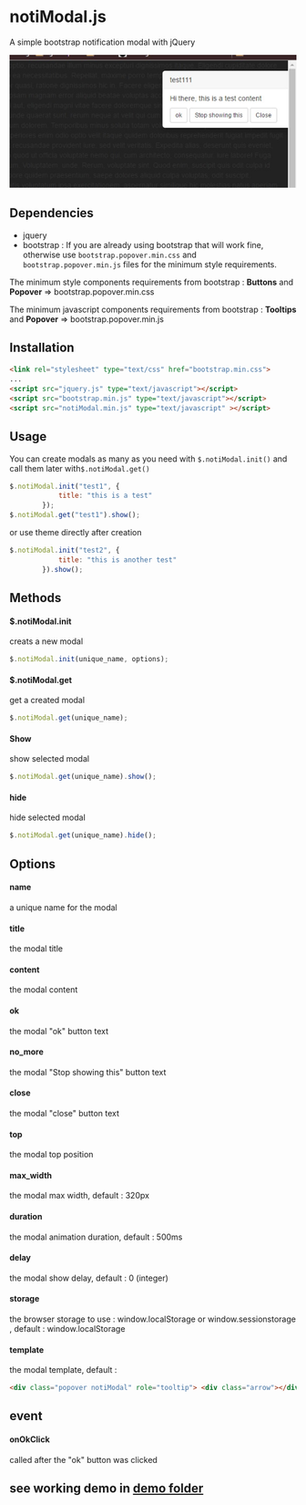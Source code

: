 # notiModal.js
A simple bootstrap notification modal with jQuery

![demo screenshot](/demo.jpg?raw=true "demo screenshot")

## Dependencies
- jquery
- bootstrap : If you are already using bootstrap that will work fine, otherwise use ``bootstrap.popover.min.css`` and ``bootstrap.popover.min.js`` files for the minimum style requirements.

The minimum style components requirements from bootstrap : **Buttons** and **Popover**  =>  bootstrap.popover.min.css

The minimum javascript components requirements from bootstrap : **Tooltips** and **Popover** =>  bootstrap.popover.min.js


## Installation
```html
<link rel="stylesheet" type="text/css" href="bootstrap.min.css">
...
<script src="jquery.js" type="text/javascript"></script>
<script src="bootstrap.min.js" type="text/javascript"></script>
<script src="notiModal.min.js" type="text/javascript" ></script>
```
## Usage
You can create modals as many as you need with ``$.notiModal.init()`` and call them later with``$.notiModal.get()``
```javascript
$.notiModal.init("test1", {
            title: "this is a test"
        });
$.notiModal.get("test1").show();
```
or use theme directly after creation 
```javascript
$.notiModal.init("test2", {
            title: "this is another test"
        }).show();
```
## Methods
#### $.notiModal.init

creats a new modal 
```javascript
$.notiModal.init(unique_name, options);
```
#### $.notiModal.get

get a created modal
```javascript
$.notiModal.get(unique_name);
```
#### Show

show selected modal
```javascript
$.notiModal.get(unique_name).show();
```
#### hide

hide selected modal
```javascript
$.notiModal.get(unique_name).hide();
```
## Options

#### name
a unique name for the modal
#### title
the modal title
#### content
the modal content
#### ok
the modal "ok" button text 
#### no_more
the modal "Stop showing this" button text 
#### close
the modal "close" button text 
#### top
the modal top position
#### max_width
the modal max width, default : 320px
#### duration
the modal animation duration, default : 500ms
#### delay
the modal show delay, default : 0 (integer)
#### storage
the browser storage to use : window.localStorage or window.sessionstorage , default : window.localStorage
#### template
the modal template, default :
```html
<div class="popover notiModal" role="tooltip"> <div class="arrow"></div> <h3 class="popover-title">{{title}}</h3> <div class="popover-content">{{content}}</div> <div class="popover-navigation"> <button class="btn btn-sm btn-default" data-role="ok">{{ok}}</button> <button class="btn btn-sm btn-default" data-role="no_more">{{no_more}}r</button> <button class="btn btn-sm btn-default" data-role="close">{{close}}</button> </div> </div>
```
## event
#### onOkClick
called after the "ok" button was clicked

## see working demo in [demo folder](/demo)
